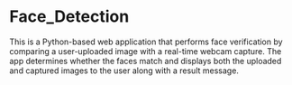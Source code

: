 # Face_Detection
This is a Python-based web application that performs face verification by comparing a user-uploaded image with a real-time webcam capture. The app determines whether the faces match and displays both the uploaded and captured images to the user along with a result message.
